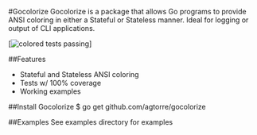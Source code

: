 #Gocolorize
Gocolorize is a package that allows Go programs to provide ANSI coloring in either a Stateful or Stateless manner. Ideal for logging or output of CLI applications.

[![colored tests passing](https://raw.github.com/agtorre/gocolorize/master/screenshot/tests.png)]

##Features
- Stateful and Stateless ANSI coloring 
- Tests w/ 100% coverage
- Working examples

##Install Gocolorize
$ go get github.com/agtorre/gocolorize

##Examples
See examples directory for examples

